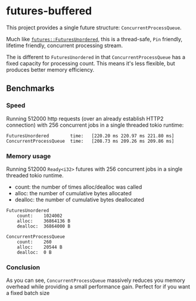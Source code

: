 # futures-buffered

This project provides a single future structure: `ConcurrentProcessQueue`.

Much like [`futures::FuturesUnordered`](https://docs.rs/futures/0.3.25/futures/stream/struct.FuturesUnordered.html), this is a thread-safe, `Pin` friendly, lifetime friendly, concurrent processing stream.

The is different to `FuturesUnordered` in that `ConcurrentProcessQueue` has a fixed capacity for processing count. This means it's less flexible, but produces better memory efficiency.

## Benchmarks

### Speed

Running 512000 http requests (over an already establish HTTP2 connection) with 256 concurrent jobs
in a single threaded tokio runtime:

```
FuturesUnordered        time:   [220.20 ms 220.97 ms 221.80 ms]
ConcurrentProcessQueue  time:   [208.73 ms 209.26 ms 209.86 ms]
```

### Memory usage

Running 512000 `Ready<i32>` futures with 256 concurrent jobs in a single threaded tokio runtime.

- count: the number of times alloc/dealloc was called
- alloc: the number of cumulative bytes allocated
- dealloc: the number of cumulative bytes deallocated

```
FuturesUnordered
    count:    1024002
    alloc:    36864136 B
    dealloc:  36864000 B

ConcurrentProcessQueue
    count:    260
    alloc:    20544 B
    dealloc:  0 B
```

### Conclusion

As you can see, `ConcurrentProcessQueue` massively reduces you memory overhead while providing a small performance gain. Perfect for if you want a fixed batch size
